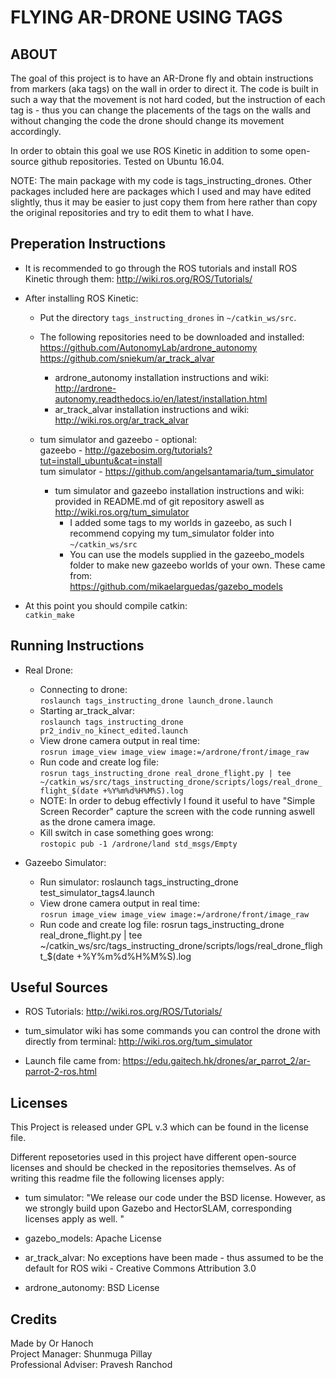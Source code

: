 
# FLYING AR-DRONE USING TAGS

## ABOUT
The goal of this project is to have an AR-Drone fly and obtain instructions from markers (aka tags) on the wall in order to direct it. The code is built in such a way that the movement is not hard coded, but the instruction of each tag is - thus you can change the placements of the tags on the walls and without changing the code the drone should change its movement accordingly.

In order to obtain this goal we use ROS Kinetic in addition to some open-source github repositories.
Tested on Ubuntu 16.04.

NOTE:
The main package with my code is tags_instructing_drones. Other packages included here are packages which I used and may have edited slightly, thus it may be easier to just copy them from here rather than copy the original repositories and try to edit them to what I have.

## Preperation Instructions
*  It is recommended to go through the ROS tutorials and install ROS Kinetic through them:
http://wiki.ros.org/ROS/Tutorials/

*  After installing ROS Kinetic:

	*  Put the directory `tags_instructing_drones` in `~/catkin_ws/src`.

	*  The following repositories need to be downloaded and installed:
	https://github.com/AutonomyLab/ardrone_autonomy  
	https://github.com/sniekum/ar_track_alvar
		*  ardrone_autonomy installation instructions and wiki:  
		http://ardrone-autonomy.readthedocs.io/en/latest/installation.html  
		*  ar_track_alvar installation instructions and wiki:  
		http://wiki.ros.org/ar_track_alvar

	*  tum simulator and gazeebo - optional:  
	gazeebo - http://gazebosim.org/tutorials?tut=install_ubuntu&cat=install  
	tum simulator - https://github.com/angelsantamaria/tum_simulator  
		*  tum simulator and gazeebo installation instructions and wiki:  
		provided in README.md of git repository aswell as http://wiki.ros.org/tum_simulator  
			*  I added some tags to my worlds in gazeebo, as such I recommend copying my tum_simulator folder into `~/catkin_ws/src`  
			*  You can use the models supplied in the gazeebo_models folder to make new gazeebo worlds of your own. These came from:  
			https://github.com/mikaelarguedas/gazebo_models

*  At this point you should compile catkin:  
`catkin_make`

## Running Instructions
*  Real Drone:  
	*  Connecting to drone:  
		`roslaunch tags_instructing_drone launch_drone.launch`  
	*  Starting ar_track_alvar:  
		`roslaunch tags_instructing_drone pr2_indiv_no_kinect_edited.launch`  
	*  View drone camera output in real time:  
		`rosrun image_view image_view image:=/ardrone/front/image_raw`  
	*  Run code and create log file:  
		`rosrun tags_instructing_drone real_drone_flight.py | tee ~/catkin_ws/src/tags_instructing_drone/scripts/logs/real_drone_flight_$(date +%Y%m%d%H%M%S).log`  
	*  NOTE: In order to debug effectivly I found it useful to have "Simple Screen Recorder" capture the screen with the code running aswell as the drone camera image.  
	*  Kill switch in case something goes wrong:  
		`rostopic pub -1 /ardrone/land std_msgs/Empty`
	
*  Gazeebo Simulator:  
	*  Run simulator: roslaunch tags_instructing_drone test_simulator_tags4.launch  
	*  View drone camera output in real time:  
		`rosrun image_view image_view image:=/ardrone/front/image_raw`
	*  Run code and create log file: 
		rosrun tags_instructing_drone real_drone_flight.py | tee ~/catkin_ws/src/tags_instructing_drone/scripts/logs/real_drone_flight_$(date +%Y%m%d%H%M%S).log
		
## Useful Sources
*  ROS Tutorials:
http://wiki.ros.org/ROS/Tutorials/

*  tum_simulator wiki has some commands you can control the drone with directly from terminal:
http://wiki.ros.org/tum_simulator

*  Launch file came from:
https://edu.gaitech.hk/drones/ar_parrot_2/ar-parrot-2-ros.html


## Licenses
This Project is released under GPL v.3 which can be found in the license file.

Different reposetories used in this project have different open-source licenses and should be checked in the repositories themselves. As of writing this readme file the following licenses apply:

*  tum simulator: "We release our code under the BSD license. However, as we strongly build upon Gazebo and HectorSLAM, corresponding licenses apply as well. "

*  gazebo_models: Apache License

*  ar_track_alvar: No exceptions have been made - thus assumed to be the default for ROS wiki - Creative Commons Attribution 3.0

*  ardrone_autonomy: BSD License

## Credits
Made by Or Hanoch  
Project Manager: Shunmuga Pillay  
Professional Adviser: Pravesh Ranchod
